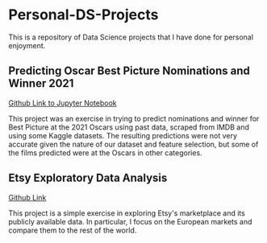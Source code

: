 # Personal-DS-Projects
This is a repository of Data Science projects that I have done for personal enjoyment.

## Predicting Oscar Best Picture Nominations and Winner 2021

<a href='https://github.com/dpzhang92/Personal-DS-Projects/blob/main/Oscar%20Predictions/Oscars%20Prediction.ipynb'>Github Link to Jupyter Notebook</a>

This project was an exercise in trying to predict nominations and winner for Best Picture at the 2021 Oscars using past data, scraped from IMDB and using some Kaggle datasets. The resulting predictions were not very accurate given the nature of our dataset and feature selection, but some of the films predicted were at the Oscars in other categories.


## Etsy Exploratory Data Analysis

<a href=''>Github Link</a>

This project is a simple exercise in exploring Etsy's marketplace and its publicly available data. In particular, I focus on the European markets and compare them to the rest of the world.